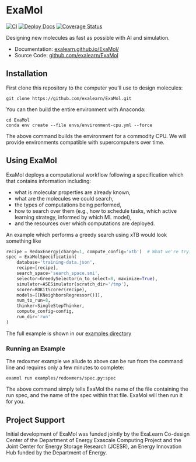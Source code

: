 # ExaMol
[![CI](https://github.com/exalearn/ExaMol/actions/workflows/python-app.yml/badge.svg)](https://github.com/exalearn/ExaMol/actions/workflows/python-app.yml)
[![Deploy Docs](https://github.com/exalearn/ExaMol/actions/workflows/gh-pages.yml/badge.svg)](https://exalearn.github.io/ExaMol/)
[![Coverage Status](https://coveralls.io/repos/github/exalearn/ExaMol/badge.svg?branch=main)](https://coveralls.io/github/exalearn/ExaMol?branch=main)

Designing new molecules as fast as possible with AI and simulation.

- Documentation: [exalearn.github.io/ExaMol/](https://exalearn.github.io/ExaMol/)
- Source Code: [github.com/exalearn/ExaMol](https://github.com/exalearn/ExaMol)

## Installation

First clone this repository to the computer you'll use to design molecules:

```commandline
git clone https://github.com/exalearn/ExaMol.git
```

You can then build the entire environment with Anaconda:

```commandline
cd ExaMol
conda env create --file envs/environment-cpu.yml --force
```

The above command builds the environment for a commodity CPU. 
We will provide environments compatible with supercomputers over time.

## Using ExaMol

ExaMol deploys a computational workflow following a specification which that contains information including:
- what is molecular properties are already known,
- what are the molecules we could search,
- the types of computations being performed,
- how to search over them (e.g., how to schedule tasks, which active learning strategy, informed by which ML model),
- and the resources over which computations are deployed.

An example which performs a greedy search using xTB would look something like

```python
recipe = RedoxEnergy(charge=1, compute_config='xtb')  # What we're trying to optimize
spec = ExaMolSpecification(
    database='training-data.json',
    recipe=[recipe],
    search_space='search_space.smi',
    selector=GreedySelector(n_to_select=8, maximize=True),
    simulator=ASESimulator(scratch_dir='/tmp'),
    scorer=RDKitScorer(recipe),
    models=[[KNeighborsRegressor()]],
    num_to_run=8,
    thinker=SingleStepThinker,
    compute_config=config,
    run_dir='run'
)
```

The full example is shown in our [examples directory](./examples)

### Running an Example

The redoxmer example we allude to above can be run from the command line and requires only a few minutes to complete:

```commandline
examol run examples/redoxmers/spec.py:spec
```

The above command simply tells ExaMol the name of the file containing the run spec, and the name of the spec within that file.
ExaMol will then run it for you.

## Project Support

Initial development of ExaMol was funded jointly by 
the ExaLearn Co-design Center of the Department of Energy Exascale Computing Project 
and the Joint Center for Energy Storage Research (JCESR), an Energy Innovation Hub funded by the Department of Energy.
